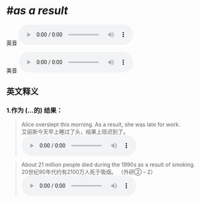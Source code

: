# ***\#as a result*** 
英音
<audio src="./media/as a result1.aac" controls="controls"></audio>

美音
<audio src="./media/as a result2.aac" controls="controls"></audio>



  

英文释义
---
### 1.**作为 (…的) 结果：**  

 > Alice overslept this morning. As a result, she was late for work.  
 > 艾丽斯今天早上睡过了头，结果上班迟到了。    
<audio src="./media/result-3.aac" controls="controls"></audio>

 > About 21 million people died during the 1990s as a result of smoking.   
 > 20世纪90年代约有2100万人死于吸烟。  （外研② – 2）  
<audio src="./media/result-4.aac" controls="controls"></audio>



